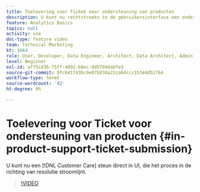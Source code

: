 ```yaml
---
title: Toelevering voor Ticket voor ondersteuning van producten
description: U kunt nu rechtstreeks in de gebruikersinterface een ondersteuningsticket voor de klantenservice verzenden waarmee het proces wordt gestroomlijnd in de richting van een oplossing.
feature: Analytics Basics
topics: null
activity: use
doc-type: feature video
team: Technical Marketing
kt: 1664
role: User, Developer, Data Engineer, Architect, Data Architect, Admin, Leader
level: Beginner
exl-id: af75cd36-75ff-4892-b8ec-dd5704dabfe3
source-git-commit: 8fc641743bc9e07b838a22ca64ccc15344d52764
workflow-type: tm+mt
source-wordcount: '42'
ht-degree: 0%

---
```


# Toelevering voor Ticket voor ondersteuning van producten {#in-product-support-ticket-submission}

U kunt nu een [!DNL Customer Care] steun direct in UI, die het proces in de richting van resolutie stroomlijnt.

>[!VIDEO](https://video.tv.adobe.com/v/23133/?quality=12&learn=on)
